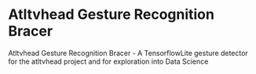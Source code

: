 # Atltvhead Gesture Recognition Bracer
 Atltvhead Gesture Recognition Bracer - A TensorflowLite gesture detector for the atltvhead project and for exploration into Data Science
